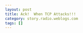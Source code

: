 ```yaml
---
layout: post
title: Ack!  When TCP Attacks!!!
category: story.radio.weblogs.com
tags: []
---
```

<head>
<meta http-equiv="Content-Type" content="text/html; charset=UTF-8">
    <meta http-equiv="Expires" content="Mon, 01 Jan 1990 01:00:00 GMT">
    <title>Ack! When TCP Attacks!!!</title>
    <style type="text/css">
      body {
        margin-top: 0px;
        margin-left: 0px;
        margin-right: 0px;
        margin-bottom: 0px;
        }

      body, td, p {
        font-family: verdana, sans-serif;
        font-size: 90%;
        }

      h2 { 
        font-family: Verdana, Arial, Helvetica, sans-serif; font-size: 24px; font-weight: bold
        }
      .header {
        font-family: Verdana, Arial, Helvetica, sans-serif; font-size: 40px; font-weight: bold
        }
      .realsmall {
        font-family: Verdana, Arial, Helvetica, sans-serif; font-size: 9px;
        }
      .small {
        font-family: Verdana, Arial, Helvetica, sans-serif; font-size: 10px;
        }
      </style>
    </head>

| 

 |

| ![](http://radio.weblogs.com/0103807/images/trans60x60.gif)  
 | Last updated: 8/8/2002; 10:22:59 PM  
 | ![](http://radio.weblogs.com/0103807/images/trans60x60.gif) |

| ![](http://radio.weblogs.com/0103807/images/trans60x1.gif)  
 | 

<font size="+3"><b><a href="http://radio.weblogs.com/0103807/" style="color:black; text-decoration:none">The FuzzyBlog!</a></b></font>  
_Marketing 101. Consulting 101. PHP Consulting. Random geeky stuff. I Blog Therefore I Am._

<font size="+1"><b>Ack! When TCP Attacks!!!</b></font>

I just ran into one of those perplexing predicaments.&nbsp; After being exiled from my house to Starbucks for a house showing (that sale I mentioned recently?&nbsp; fell thru; sigh) and doing a bunch of work while being professionally caffeinated, I wanted to upload what I did.&nbsp; So I booted up my Linux laptop and all was goodness until I tried to scp (secure copy) stuff to my server and got nothing.&nbsp; Huh?&nbsp; What?.&nbsp; Tried my faithful network girlfriend, ping, and got this disturbing error message:

**connect: network is unreachable**

I twiddled around for a bit and did

### Original IM Transcript:

DemitriousK: whats the q?  
fuzzygroup: on phone.&nbsp; are you around for a bit ?  
DemitriousK: dunno  
DemitriousK: try in a bit :-)  
fuzzygroup: pcmcia network card stopped working totally.&nbsp; 2nd one has same symptoms.  
DemitriousK: eww  
DemitriousK: symptoms?  
fuzzygroup: sec  
fuzzygroup: restarting  
fuzzygroup: dumped mock gf phone call  
DemitriousK: umm... i dont know if thats good or bad?  
fuzzygroup: getting a working network card is more important  
DemitriousK: :-)  
fuzzygroup: the link light does not light up  
fuzzygroup: and a ping gives "connect: network is unreachable"  
fuzzygroup: i tried another linksys card (diff model but I think drivers are the same) and had the same symptoms  
fuzzygroup: I can order another exactly the same but thought some trouble shooting was called for before the $119 was spent  
DemitriousK: wifi?  
fuzzygroup: nope  
fuzzygroup: just wired  
fuzzygroup: and i confirmed that the cable is live  
DemitriousK: try a diff net cable?  
DemitriousK: o  
DemitriousK: hmm  
fuzzygroup: lol.  
fuzzygroup: where would error logs be to start ?  
DemitriousK: /var/log/  
DemitriousK: probably messages  
DemitriousK: type 'dmesg'  
DemitriousK: and check the end of the output  
fuzzygroup: all looks good  
fuzzygroup: can't paste it to you. sigh.  
fuzzygroup: wait   
fuzzygroup: ah ha  
fuzzygroup: "timed out waiting for a valid dhcp server message"  
fuzzygroup: how do I manually bind an ip address ?  
fuzzygroup: ifconfig   
DemitriousK: ifconfig eth0 up \<ip\>  
DemitriousK: route add -net default gw \<gateway\>  
DemitriousK: and add 'nameserver \<name server ip address\>' to /etc/hosts  
DemitriousK: nameserver 66.122.168.68 works   
fuzzygroup: mission control we have ping.&nbsp; repeat.&nbsp; we have ping.  
DemitriousK: :-)  
DemitriousK: i got a dollar. i got a dollar. i got a dollar hey hey hey hey  
DemitriousK: !!!  
fuzzygroup: getting a problem on the route command though  
fuzzygroup: lol.  
fuzzygroup: I typed  
fuzzygroup: nvr mind  
fuzzygroup: and we have dns  
fuzzygroup: :-)   
fuzzygroup: my laptop says thank you.  
fuzzygroup: may ability to upload the work I did at starbucks says thank you.  
fuzzygroup: I bet I need to restart my router / gateway.  
fuzzygroup: Sigh.  
fuzzygroup: thanks man!  
fuzzygroup: I'll write that up and cross link it to your site.  
fuzzygroup: useful to have on hand for the next time.  
DemitriousK: hehe  
DemitriousK: :-)  
DemitriousK: yea ive been in that predicimate before :-)  
fuzzygroup: "When the DHCP don't DHCP"

  
  

<script language="JavaScript" type="text/javascript"><!--
	var imageUrl = "http://radio.xmlstoragesystem.com/weblogStats/count.gif";
	var imageTag = "<img src=\"" + imageUrl + "?group=radio1&usernum=103807&referer=" + escape (document.referrer) + "\" height=\"1\" width=\"1\">";
	document.write (imageTag);
	//--></script>

 | ![](http://radio.weblogs.com/0103807/images/trans60x1.gif)  
 |
| ![](http://radio.weblogs.com/0103807/images/trans60x60.gif)  
 | Copyright 2002 © The FuzzyStuff  
 | ![](http://radio.weblogs.com/0103807/images/trans60x60.gif)  
 |

